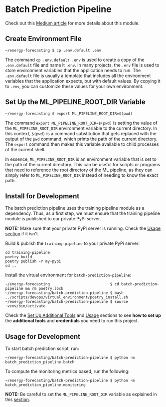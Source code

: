 # Batch Prediction Pipeline

Check out this
[Medium article](https://towardsdatascience.com/unlock-the-secret-to-efficient-batch-prediction-pipelines-using-python-a-feature-store-and-gcs-17a1462ca489)
for more details about this module.

## Create Environment File

```shell
~/energy-forecasting $ cp .env.default .env
```

The command `cp .env.default .env` is used to create a copy of the
`.env.default` file and name it `.env`. In many projects, the `.env` file is
used to store environment variables that the application needs to run. The
`.env.default` file is usually a template that includes all the environment
variables that the application expects, but with default values. By copying it
to `.env`, you can customize these values for your own environment.

## Set Up the ML_PIPELINE_ROOT_DIR Variable

```shell
~/energy-forecasting $ export ML_PIPELINE_ROOT_DIR=$(pwd)
```

The command `export ML_PIPELINE_ROOT_DIR=$(pwd)` is setting the value of the
`ML_PIPELINE_ROOT_DIR` environment variable to the current directory. In this
context, `$(pwd)` is a command substitution that gets replaced with the output
of the `pwd` command, which prints the path of the current directory. The
`export` command then makes this variable available to child processes of the
current shell.

In essence, `ML_PIPELINE_ROOT_DIR` is an environment variable that is set to the
path of the current directory. This can be useful for scripts or programs that
need to reference the root directory of the ML pipeline, as they can simply
refer to `ML_PIPELINE_ROOT_DIR` instead of needing to know the exact path.

## Install for Development

The batch prediction pipeline uses the training pipeline module as a dependency.
Thus, as a first step, we must ensure that the training pipeline module is
published to our private PyPi server.

**NOTE:** Make sure that your private PyPi server is running. Check the
[Usage section](https://github.com/iusztinpaul/energy-forecasting#the-pipeline)
if it isn't.

Build & publish the `training-pipeline` to your private PyPi server:

```shell
cd training-pipeline
poetry build
poetry publish -r my-pypi
cd ..
```

Install the virtual environment for `batch-prediction-pipeline`:

```shell
~/energy-forecasting                           $ cd batch-prediction-pipeline && rm poetry.lock
~/energy-forecasting/batch-prediction-pipeline $ bash ../scripts/devops/virtual_environment/poetry_install.sh
~/energy-forecasting/batch-prediction-pipeline $ source .venv/bin/activate
```

Check the
[Set Up Additional Tools](https://github.com/iusztinpaul/energy-forecasting#-set-up-additional-tools-)
and [Usage](https://github.com/iusztinpaul/energy-forecasting#usage) sections to
see **how to set up** the **additional tools** and **credentials** you need to
run this project.

## Usage for Development

To start batch prediction script, run:

```shell
~/energy-forecasting/batch-prediction-pipeline $ python -m batch_prediction_pipeline.batch
```

To compute the monitoring metrics based, run the following:

```shell
~/energy-forecasting/batch-prediction-pipeline $ python -m batch_prediction_pipeline.monitoring
```

**NOTE:** Be careful to set the `ML_PIPELINE_ROOT_DIR` variable as explained in
this
[section](https://github.com/iusztinpaul/energy-forecasting#set-up-the-ml_pipeline_root_dir-variable).
